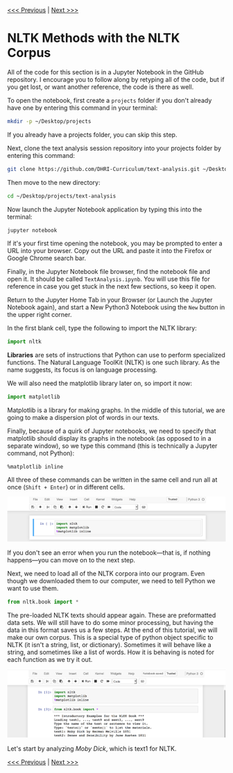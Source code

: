 [<<< Previous](data_cleaning.md) | [Next >>>](searching.md)

# NLTK Methods with the NLTK Corpus

All of the code for this section is in a Jupyter Notebook in the GitHub repository. I encourage you to follow along by retyping all of the code, but if you get lost, or want another reference, the code is there as well. 

To open the notebook, first create a `projects` folder if you don't already have one by entering this command in your terminal:

```bash
mkdir -p ~/Desktop/projects
```

If you already have a projects folder, you can skip this step.

Next, clone the text analysis session repository into your projects folder by entering this command:

```bash
git clone https://github.com/DHRI-Curriculum/text-analysis.git ~/Desktop/projects/text-analysis
```

Then move to the new directory:

```bash
cd ~/Desktop/projects/text-analysis
```

Now launch the Jupyter Notebook application by typing this into the terminal:

```bash
jupyter notebook
```

If it's your first time opening the notebook, you may be prompted to enter a URL into your browser. Copy out the URL and paste it into the Firefox or Google Chrome search bar.

Finally, in the Jupyter Notebook file browser, find the notebook file and open it. It should be called `TextAnalysis.ipynb`. You will use this file for reference in case you get stuck in the next few sections, so keep it open.

Return to the Jupyter Home Tab in your Browser (or Launch the Jupyter Notebook again), and start a New Python3 Notebook using the `New` button in the upper right corner.

In the first blank cell, type the following to import the NLTK library:

```python
import nltk
```

**Libraries** are sets of instructions that Python can use to perform specialized functions. The Natural Language ToolKit (NLTK) is one such library. As the name suggests, its focus is on language processing.

We will also need the matplotlib library later on, so import it now:

```python
import matplotlib
```
	
Matplotlib is a library for making graphs. In the middle of this tutorial, we are going to make a dispersion plot of words in our texts.

Finally, because of a quirk of Jupyter notebooks, we need to specify that matplotlib should display its graphs in the notebook (as opposed to in a separate window), so we type this command (this is technically a Jupyter command, not Python):

	%matplotlib inline

All three of these commands can be written in the same cell and run all at once (`Shift + Enter`) or in different cells.

![Image showing that the three lines given above should be written in a single cell in the Jupyter notebook, one after another](../images/imports.png)

If you don't see an error when you run the notebook—that is, if nothing happens—you can move on to the next step.

Next, we need to load all of the NLTK corpora into our program. Even though we downloaded them to our computer, we need to tell Python we want to use them.

```python
from nltk.book import *
```

The pre-loaded NLTK texts should appear again. These are preformatted data sets. We will still have to do some minor processing, but having the data in this format saves us a few steps. At the end of this tutorial, we will make our own corpus. This is a special type of python object specific to NLTK (it isn't a string, list, or dictionary). Sometimes it will behave like a string, and sometimes like a list of words. How it is behaving is noted for each function as we try it out.

![Image showing a second cell with the "from nltk.book import *" line and another line defining some text data](../images/nltkbook.png)

Let's start by analyzing *Moby Dick*, which is text1 for NLTK.

[<<< Previous](data_cleaning.md) | [Next >>>](searching.md)
